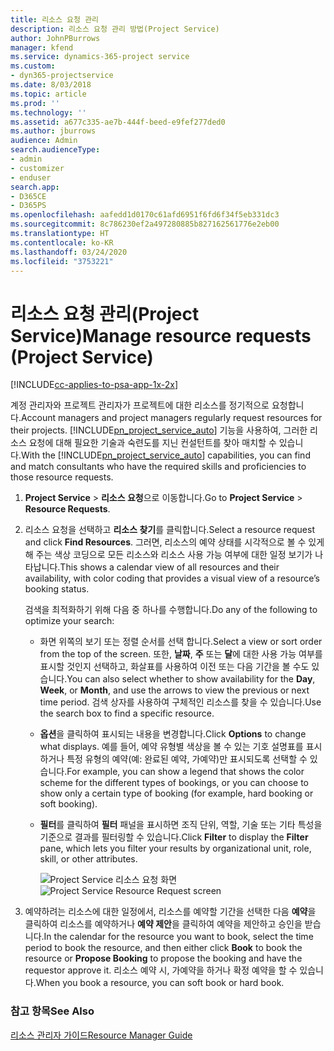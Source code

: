 ```yaml
---
title: 리소스 요청 관리
description: 리소스 요청 관리 방법(Project Service)
author: JohnPBurrows
manager: kfend
ms.service: dynamics-365-project service
ms.custom:
- dyn365-projectservice
ms.date: 8/03/2018
ms.topic: article
ms.prod: ''
ms.technology: ''
ms.assetid: a677c335-ae7b-444f-beed-e9fef277ded0
ms.author: jburrows
audience: Admin
search.audienceType:
- admin
- customizer
- enduser
search.app:
- D365CE
- D365PS
ms.openlocfilehash: aafedd1d0170c61afd6951f6fd6f34f5eb331dc3
ms.sourcegitcommit: 8c786230ef2a497280885b827162561776e2eb00
ms.translationtype: HT
ms.contentlocale: ko-KR
ms.lasthandoff: 03/24/2020
ms.locfileid: "3753221"
---
```

# <a name="manage-resource-requests-project-service"></a><span data-ttu-id="02498-103">리소스 요청 관리(Project Service)</span><span class="sxs-lookup"><span data-stu-id="02498-103">Manage resource requests (Project Service)</span></span>

[!INCLUDE[cc-applies-to-psa-app-1x-2x](../includes/cc-applies-to-psa-app-1x-2x.md)]

<span data-ttu-id="02498-104">계정 관리자와 프로젝트 관리자가 프로젝트에 대한 리소스를 정기적으로 요청합니다.</span><span class="sxs-lookup"><span data-stu-id="02498-104">Account managers and project managers regularly request resources for their projects.</span></span> <span data-ttu-id="02498-105">[!INCLUDE[pn_project_service_auto](../includes/pn-project-service-auto.md)] 기능을 사용하여, 그러한 리소스 요청에 대해 필요한 기술과 숙련도를 지닌 컨설턴트를 찾아 매치할 수 있습니다.</span><span class="sxs-lookup"><span data-stu-id="02498-105">With the [!INCLUDE[pn_project_service_auto](../includes/pn-project-service-auto.md)] capabilities, you can find and match consultants who have the required skills and proficiencies to those resource requests.</span></span>  
  
1. <span data-ttu-id="02498-106">**Project Service** > **리소스 요청**으로 이동합니다.</span><span class="sxs-lookup"><span data-stu-id="02498-106">Go to **Project Service** > **Resource Requests**.</span></span>  
  
2. <span data-ttu-id="02498-107">리소스 요청을 선택하고 **리소스 찾기**를 클릭합니다.</span><span class="sxs-lookup"><span data-stu-id="02498-107">Select a resource request and click **Find Resources**.</span></span> <span data-ttu-id="02498-108">그러면, 리소스의 예약 상태를 시각적으로 볼 수 있게 해 주는 색상 코딩으로 모든 리소스와 리소스 사용 가능 여부에 대한 일정 보기가 나타납니다.</span><span class="sxs-lookup"><span data-stu-id="02498-108">This shows a calendar view of all resources and their availability, with color coding that provides a visual view of a resource’s booking status.</span></span>  
  
    <span data-ttu-id="02498-109">검색을 최적화하기 위해 다음 중 하나를 수행합니다.</span><span class="sxs-lookup"><span data-stu-id="02498-109">Do any of the following to optimize your search:</span></span>  
  
   -   <span data-ttu-id="02498-110">화면 위쪽의 보기 또는 정렬 순서를 선택 합니다.</span><span class="sxs-lookup"><span data-stu-id="02498-110">Select a view or sort order from the top of the screen.</span></span> <span data-ttu-id="02498-111">또한, **날짜**, **주** 또는 **달**에 대한 사용 가능 여부를 표시할 것인지 선택하고, 화살표를 사용하여 이전 또는 다음 기간을 볼 수도 있습니다.</span><span class="sxs-lookup"><span data-stu-id="02498-111">You can also select whether to show availability for the **Day**, **Week**, or **Month**, and use the arrows to view the previous or next time period.</span></span> <span data-ttu-id="02498-112">검색 상자를 사용하여 구체적인 리소스를 찾을 수 있습니다.</span><span class="sxs-lookup"><span data-stu-id="02498-112">Use the search box to find a specific resource.</span></span>  
  
   -   <span data-ttu-id="02498-113">**옵션**을 클릭하여 표시되는 내용을 변경합니다.</span><span class="sxs-lookup"><span data-stu-id="02498-113">Click **Options** to change what displays.</span></span> <span data-ttu-id="02498-114">예를 들어, 예약 유형별 색상을 볼 수 있는 기호 설명표를 표시하거나 특정 유형의 예약(예: 완료된 예약, 가예약)만 표시되도록 선택할 수 있습니다.</span><span class="sxs-lookup"><span data-stu-id="02498-114">For example, you can show a legend that shows the color scheme for the different types of bookings, or you can choose to show only a certain type of booking (for example, hard booking or soft booking).</span></span>  
  
   -   <span data-ttu-id="02498-115">**필터**를 클릭하여 **필터** 패널을 표시하면 조직 단위, 역할, 기술 또는 기타 특성을 기준으로 결과를 필터링할 수 있습니다.</span><span class="sxs-lookup"><span data-stu-id="02498-115">Click **Filter** to display the **Filter** pane, which lets you filter your results by organizational unit, role, skill, or other attributes.</span></span>  
  
       <span data-ttu-id="02498-116">![Project Service 리소스 요청 화면](../project-service/media/project-service-resource-request-screen.png "Project Service 리소스 요청 화면")</span><span class="sxs-lookup"><span data-stu-id="02498-116">![Project Service Resource Request screen](../project-service/media/project-service-resource-request-screen.png "Project Service Resource Request screen")</span></span>  
  
3. <span data-ttu-id="02498-117">예약하려는 리소스에 대한 일정에서, 리소스를 예약할 기간을 선택한 다음 **예약**을 클릭하여 리소스를 예약하거나 **예약 제안**을 클릭하여 예약을 제안하고 승인을 받습니다.</span><span class="sxs-lookup"><span data-stu-id="02498-117">In the calendar for the resource you want to book, select the time period to book the resource, and then either click **Book** to book the resource or **Propose Booking** to propose the booking and have the requestor approve it.</span></span> <span data-ttu-id="02498-118">리소스 예약 시, 가예약을 하거나 확정 예약을 할 수 있습니다.</span><span class="sxs-lookup"><span data-stu-id="02498-118">When you book a resource, you can soft book or hard book.</span></span>  
  
### <a name="see-also"></a><span data-ttu-id="02498-119">참고 항목</span><span class="sxs-lookup"><span data-stu-id="02498-119">See Also</span></span>  
 [<span data-ttu-id="02498-120">리소스 관리자 가이드</span><span class="sxs-lookup"><span data-stu-id="02498-120">Resource Manager Guide</span></span>](../project-service/resource-manager-guide.md)
